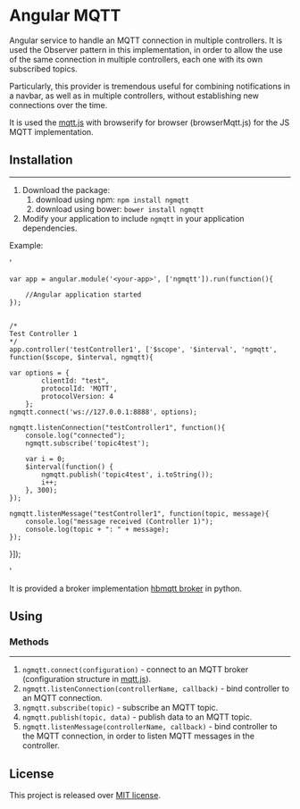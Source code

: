 # Angular MQTT

Angular service to handle an MQTT connection in multiple controllers. It is used the Observer pattern in this implementation, in order to allow the use of the same connection in multiple controllers, each one with its own subscribed topics.

Particularly, this provider is tremendous useful for combining notifications in a navbar, as well as in multiple controllers, without establishing new connections over the time.

It is used the [mqtt.js](https://github.com/mqttjs/MQTT.js) with browserify for browser (browserMqtt.js) for the JS MQTT implementation.

## Installation

------------
1. Download the package:
   1. download using npm: `npm install ngmqtt`
   1. download using bower: `bower install ngmqtt`
1. Modify your application to include `ngmqtt` in your application dependencies.

Example:

'

	var app = angular.module('<your-app>', ['ngmqtt']).run(function(){

		//Angular application started
	});


	/*
	Test Controller 1
	*/
	app.controller('testController1', ['$scope', '$interval', 'ngmqtt', function($scope, $interval, ngmqtt){

	var options = {
            clientId: "test",
            protocolId: 'MQTT',
            protocolVersion: 4
        };
	ngmqtt.connect('ws://127.0.0.1:8888', options);
	
	ngmqtt.listenConnection("testController1", function(){
		console.log("connected");
		ngmqtt.subscribe('topic4test');

		var i = 0;
		$interval(function() {
			ngmqtt.publish('topic4test', i.toString());
			i++;
		}, 300);
	});

	ngmqtt.listenMessage("testController1", function(topic, message){
		console.log("message received (Controller 1)");
		console.log(topic + ": " + message);
	});
}]);

'

It is provided a broker implementation [hbmqtt broker](https://github.com/beerfactory/hbmqtt/) in python.

## Using

### Methods
------------
1. `ngmqtt.connect(configuration)`    - connect to an MQTT broker (configuration structure in [mqtt.js](https://github.com/mqttjs/MQTT.js)).
1. `ngmqtt.listenConnection(controllerName, callback)`    - bind controller to an MQTT connection.
1. `ngmqtt.subscribe(topic)`    - subscribe an MQTT topic.
1. `ngmqtt.publish(topic, data)`    - publish data to an MQTT topic.
1. `ngmqtt.listenMessage(controllerName, callback)`    - bind controller to the MQTT connection, in order to listen MQTT messages in the controller.

## License

This project is released over [MIT license](http://opensource.org/licenses/MIT).
